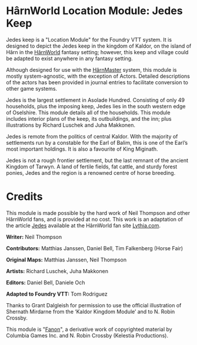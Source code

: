 # HârnWorld Location Module: Jedes Keep

Jedes keep is a "Location Module" for the Foundry VTT system. It is designed to depict
the Jedes keep in the kingdom of Kaldor, on the island of Hârn in the
[HârnWorld](https://columbiagames.com/harnworld/) fantasy setting; however, this keep
and village could be adapted to exist anywhere in any fantasy setting.

Although designed for use with the [HârnMaster](https://foundryvtt.com/packages/hm3)
system, this module is mostly system-agnostic, with the exception of Actors.
Detailed descriptions of the actors has been provided in journal entries to facilitate
conversion to other game systems.

Jedes is the largest settlement in Asolade Hundred. Consisting of only 49 households,
plus the imposing keep, Jedes lies in the south western edge of Oselshire. This module
details all of the households. This module includes interior plans of the keep, its
outbuildings, and the inn; plus illustrations by Richard Luschek and Juha Makkonen.

Jedes is remote from the politics of central Kaldor. With the majority of settlements run
by a constable for the Earl of Balim, this is one of the Earl’s most important holdings.
It is also a favourite of King Miginath.

Jedes is not a rough frontier settlement, but the last remnant of the ancient Kingdom of
Tarwyn. A land of fertile fields, fat cattle, and sturdy forest ponies, Jedes and the
region is a renowned centre of horse breeding.

# Credits

This module is made possible by the hard work of Neil Thompson and other HârnWorld fans,
and is provided at no cost. This work is an adaptation of the article
[Jedes](https://www.lythia.com/harnworld/settlements/jedes/) available at the HârnWorld
fan site [Lythia.com](https://www.lythia.com/).

**Writer:** Neil Thompson

**Contributors:**  Matthias Janssen, Daniel Bell, Tim Falkenberg (Horse Fair)

**Original Maps:** Matthias Janssen, Neil Thompson

**Artists:** Richard Luschek, Juha Makkonen

**Editors:** Daniel Bell, Daniele Och

**Adapted to Foundry VTT:** Tom Rodriguez

Thanks to Grant Dalgleish for permission to use the official illustration of Shernath Mirdarne
from the ‘Kaldor Kingdom Module’ and to N. Robin Crossby.

This module is "[Fanon](https://www.lythia.com/about/publishing-fan-written-material/)",
a derivative work of copyrighted material by Columbia Games Inc. and N. Robin Crossby (Kelestia Productions).
